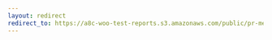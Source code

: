 ```yaml
---
layout: redirect
redirect_to: https://a8c-woo-test-reports.s3.amazonaws.com/public/pr-merge/41594/api/index.html
---
```


